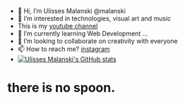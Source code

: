 - 👋 Hi, I’m Ulisses Malanski @malanski
- 👀 I’m interested in technologies, visual art and music 
- This is my [youtube channel](https://www.youtube.com/channel/UCMO8be295Zay2OajfewJpMA)
- 🌱 I’m currently learning Web Development ...
- 💞️ I’m looking to collaborate on creativity with everyone 
- 📫 How to reach me? [instagram](https://www.instagram.com/ulissesmalanski_tattoo/)
- [![Ulisses Malanski's GitHub stats](https://github-readme-stats.vercel.app/api?username=malanski)](https://github.com/malanski/github-readme-stats)

<!---
malanski/malanski is a ✨ special ✨ repository because its `README.md` (this file) appears on your GitHub profile.
You can click the Preview link to take a look at your changes.
--->
# there is no spoon.
